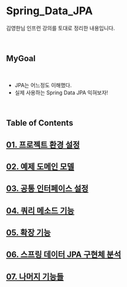 # Spring_Data_JPA

김영한님 인프런 강의를 토대로 정리한 내용입니다.

</br>

## MyGoal

</br>

- JPA는 어느정도 이해했다.
- 실제 사용하는 Spring Data JPA 익혀보자!

</br>

## Table of Contents

## [01. 프로젝트 환경 설정](./doc/section01.md)

## [02. 예제 도메인 모델](./doc/section02.md)

## [03. 공통 인터페이스 설정](./doc/section03.md)

## [04. 쿼리 메소드 기능](./doc/section04.md)

## [05. 확장 기능](./doc/section05.md)

## [06. 스프링 데이터 JPA 구현체 분석](./doc/section06.md)

## [07. 나머지 기능들](./doc/section07.md)
